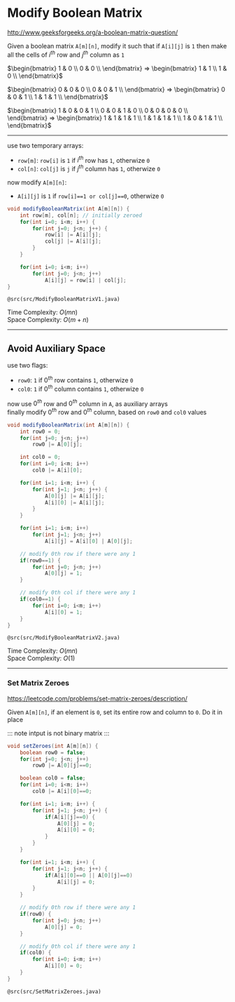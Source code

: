 # Modify Boolean Matrix

<http://www.geeksforgeeks.org/a-boolean-matrix-question/>

Given a boolean matrix `A[m][n]`, modify it such that if `A[i][j]` is `1` then make all the cells of $i^{th}$ row and $j^{th}$ column as `1`

$\begin{bmatrix}
1 & 0 \\
0 & 0 \\
\end{bmatrix} => \begin{bmatrix}
1 & 1 \\
1 & 0 \\
\end{bmatrix}$

$\begin{bmatrix}
0 & 0 & 0 \\
0 & 0 & 1 \\
\end{bmatrix} => \begin{bmatrix}
0 & 0 & 1 \\
1 & 1 & 1 \\
\end{bmatrix}$

$\begin{bmatrix}
1 & 0 & 0 & 1 \\
0 & 0 & 1 & 0 \\
0 & 0 & 0 & 0 \\
\end{bmatrix} => \begin{bmatrix}
1 & 1 & 1 & 1 \\
1 & 1 & 1 & 1 \\
1 & 0 & 1 & 1 \\
\end{bmatrix}$

---

use two temporary arrays:
* `row[m]`: `row[i]` is `1` if $i^{th}$ row has `1`, otherwize `0`
* `col[n]`: `col[j]` is `j` if $j^{th}$ column has `1`, otherwize `0`

now modify `A[m][n]`:
* `A[i][j]` is `1` if `row[i]==1 or col[j]==0`, otherwize `0`

```java
void modifyBooleanMatrix(int A[m][n]) {
    int row[m], col[n]; // initially zeroed
    for(int i=0; i<m; i++) {
        for(int j=0; j<n; j++) {
            row[i] |= A[i][j];
            col[j] |= A[i][j];
        }
    }

    for(int i=0; i<m; i++)
        for(int j=0; j<n; j++)
            A[i][j] = row[i] | col[j];
}
```

`@src(src/ModifyBooleanMatrixV1.java)`

Time Complexity: $O(mn)$  
Space Complexity: $O(m+n)$

---

## Avoid Auxiliary Space

use two flags:
* `row0`: `1` if $0^{th}$ row contains `1`, otherwize `0`
* `col0`: `1` if $0^{th}$ column contains `1`, otherwize `0`

now use $0^{th}$ row and $0^{th}$ column in `A`, as auxiliary arrays  
finally modify $0^{th}$ row and $0^{th}$ column, based on `row0` and `col0` values

```java
void modifyBooleanMatrix(int A[m][n]) {
    int row0 = 0;
    for(int j=0; j<n; j++)
        row0 |= A[0][j];

    int col0 = 0;
    for(int i=0; i<m; i++)
        col0 |= A[i][0];

    for(int i=1; i<m; i++) {
        for(int j=1; j<n; j++) {
            A[0][j] |= A[i][j];
            A[i][0] |= A[i][j];
        }
    }

    for(int i=1; i<m; i++)
        for(int j=1; j<n; j++)
            A[i][j] = A[i][0] | A[0][j];

    // modify 0th row if there were any 1
    if(row0==1) {
        for(int j=0; j<n; j++)
            A[0][j] = 1;
    }

    // modify 0th col if there were any 1
    if(col0==1) {
        for(int i=0; i<m; i++)
            A[i][0] = 1;
    }
}
```

`@src(src/ModifyBooleanMatrixV2.java)`

Time Complexity: $O(mn)$  
Space Complexity: $O(1)$

---

### Set Matrix Zeroes

<https://leetcode.com/problems/set-matrix-zeroes/description/>

Given `A[m][n]`, if an element is `0`, set its entire row and column to `0`. Do it in place  

::: note
intput is not binary matrix
:::

```java
void setZeroes(int A[m][n]) {
    boolean row0 = false;
    for(int j=0; j<n; j++)
        row0 |= A[0][j]==0;

    boolean col0 = false;
    for(int i=0; i<m; i++)
        col0 |= A[i][0]==0;

    for(int i=1; i<m; i++) {
        for(int j=1; j<n; j++) {
            if(A[i][j]==0) {
                A[0][j] = 0;
                A[i][0] = 0;
            }
        }
    }

    for(int i=1; i<m; i++) {
        for(int j=1; j<n; j++) {
            if(A[i][0]==0 || A[0][j]==0)
                A[i][j] = 0;
        }
    }

    // modify 0th row if there were any 1
    if(row0) {
        for(int j=0; j<n; j++)
            A[0][j] = 0;
    }

    // modify 0th col if there were any 1
    if(col0) {
        for(int i=0; i<m; i++)
            A[i][0] = 0;
    }
}
```

`@src(src/SetMatrixZeroes.java)`
